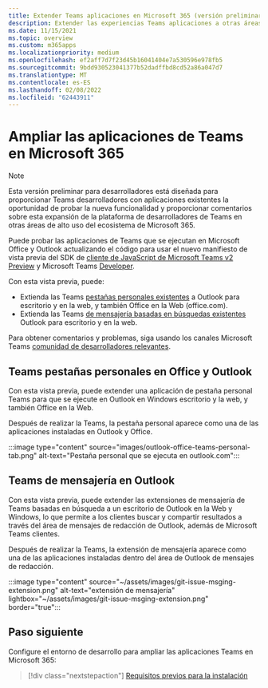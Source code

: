 ```yaml
---
title: Extender Teams aplicaciones en Microsoft 365 (versión preliminar)
description: Extender las experiencias Teams aplicaciones a otras áreas de uso alto de Microsoft 365
ms.date: 11/15/2021
ms.topic: overview
ms.custom: m365apps
ms.localizationpriority: medium
ms.openlocfilehash: ef2aff7d7f23d45b16041404e7a530596e978fb5
ms.sourcegitcommit: 9bdd930523041377b52dadffbd8cd52a86a047d7
ms.translationtype: MT
ms.contentlocale: es-ES
ms.lasthandoff: 02/08/2022
ms.locfileid: "62443911"
---
```

# <a name="extend-teams-apps-across-microsoft-365"></a>Ampliar las aplicaciones de Teams en Microsoft 365

> [!NOTE]
> Esta versión preliminar para desarrolladores está diseñada para proporcionar Teams desarrolladores con aplicaciones existentes la oportunidad de probar la nueva funcionalidad [](/microsoftteams/platform/feedback) y proporcionar comentarios sobre esta expansión de la plataforma de desarrolladores de Teams en otras áreas de alto uso del ecosistema de Microsoft 365.

Puede probar las aplicaciones de Teams que se ejecutan en Microsoft Office y Outlook actualizando el código para usar el nuevo manifiesto de vista previa del SDK de [cliente de JavaScript de Microsoft Teams v2 Preview](using-teams-client-sdk-preview.md) y Microsoft Teams [Developer](../resources/schema/manifest-schema-dev-preview.md).

Con esta vista previa, puede:

- Extienda las Teams [pestañas personales existentes](/microsoftteams/platform/tabs/how-to/create-personal-tab) a Outlook para escritorio y en la web, y también Office en la Web (office.com).
- Extienda las Teams [de mensajería basadas en búsquedas existentes](/microsoftteams/platform/messaging-extensions/how-to/search-commands/define-search-command) Outlook para escritorio y en la web.

Para obtener comentarios y problemas, siga usando los canales Microsoft Teams [comunidad de desarrolladores relevantes](/microsoftteams/platform/feedback).

## <a name="teams-personal-tabs-in-office-and-outlook"></a>Teams pestañas personales en Office y Outlook

Con esta vista previa, puede extender una aplicación de pestaña personal Teams para que se ejecute en Outlook en Windows escritorio y la web, y también Office en la Web.

Después de realizar la Teams, la pestaña personal aparece como una de las aplicaciones instaladas en Outlook y Office.

:::image type="content" source="images/outlook-office-teams-personal-tab.png" alt-text="Pestaña personal que se ejecuta en outlook.com":::

## <a name="teams-messaging-extensions-in-outlook"></a>Teams de mensajería en Outlook

Con esta vista previa, puede extender las extensiones de mensajería de Teams basadas en búsqueda a un escritorio de Outlook en la Web y Windows, lo que permite a los clientes buscar y compartir resultados a través del área de mensajes de redacción de Outlook, además de Microsoft Teams clientes.

Después de realizar la Teams, la extensión de mensajería aparece como una de las aplicaciones instaladas dentro del área de Outlook de mensajes de redacción.

:::image type="content" source="~/assets/images/git-issue-msging-extension.png" alt-text="extensión de mensajería" lightbox="~/assets/images/git-issue-msging-extension.png" border="true":::

## <a name="next-step"></a>Paso siguiente

Configure el entorno de desarrollo para ampliar las aplicaciones Teams en Microsoft 365:

> [!div class="nextstepaction"]
> [Requisitos previos para la instalación](prerequisites.md)
